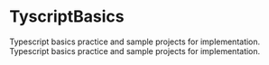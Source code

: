 # TyscriptBasics
Typescript basics practice and sample projects for implementation.
Typescript basics practice and sample projects for implementation.
